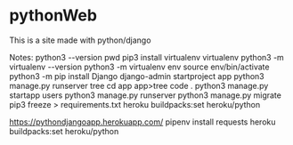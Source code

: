 # pythonWeb

This is a site made with python/django

Notes:
python3 --version
pwd
pip3 install virtualenv
virtualenv
python3 -m virtualenv --version
python3 -m virtualenv env
source env/bin/activate
python3 -m pip install Django
django-admin startproject app
python3 manage.py runserver
tree
cd app
app>tree
code .
python3 manage.py startapp users
python3 manage.py runserver
python3 manage.py migrate
pip3 freeze > requirements.txt
heroku buildpacks:set heroku/python

https://pythondjangoapp.herokuapp.com/
pipenv install requests
heroku buildpacks:set heroku/python  